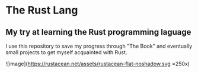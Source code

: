 # The Rust Lang
## My try at learning the Rust programming laguage

I use this repository to save my progress through "The Book" and eventually small projects 
to get myself acquainted with Rust.

![image](https://rustacean.net/assets/rustacean-flat-noshadow.svg =250x)

![<img src="https://rustacean.net/assets/rustacean-flat-noshadow.svg" width="200px"/>](ssaa)

